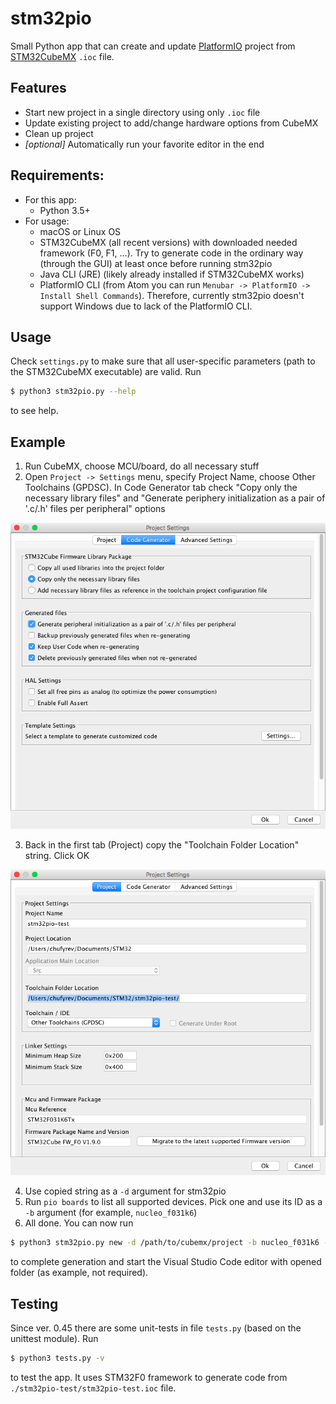 # stm32pio
Small Python app that can create and update [PlatformIO](https://platformio.org) project from [STM32CubeMX](http://www.st.com/en/development-tools/stm32cubemx.html) `.ioc` file.

## Features
  - Start new project in a single directory using only `.ioc` file
  - Update existing project to add/change hardware options from CubeMX
  - Clean up project
  - *[optional]* Automatically run your favorite editor in the end

## Requirements:
  - For this app:
    - Python 3.5+
  - For usage:
    - macOS or Linux OS
    - STM32CubeMX (all recent versions) with downloaded needed framework (F0, F1, ...). Try to generate code in the ordinary way (through the GUI) at least once before running stm32pio
    - Java CLI (JRE) (likely already installed if STM32CubeMX works)
    - PlatformIO CLI (from Atom you can run `Menubar -> PlatformIO -> Install Shell Commands`). Therefore, currently stm32pio doesn't support Windows due to lack of the PlatformIO CLI.

## Usage
Check `settings.py` to make sure that all user-specific parameters (path to the STM32CubeMX executable) are valid. Run
```bash
$ python3 stm32pio.py --help
```
to see help.

## Example
1. Run CubeMX, choose MCU/board, do all necessary stuff
2. Open `Project -> Settings` menu, specify Project Name, choose Other Toolchains (GPDSC). In Code Generator tab check "Copy only the necessary library files" and "Generate periphery initialization as a pair of '.c/.h' files per peripheral" options

![Code Generator tab](/screenshots/tab_CodeGenerator.png)

3. Back in the first tab (Project) copy the "Toolchain Folder Location" string. Click OK

![Project tab](/screenshots/tab_Project.png)

4. Use copied string as a `-d` argument for stm32pio
5. Run `pio boards` to list all supported devices. Pick one and use its ID as a `-b` argument (for example, `nucleo_f031k6`)
6. All done. You can now run
```bash
$ python3 stm32pio.py new -d /path/to/cubemx/project -b nucleo_f031k6 --start-editor=vscode
```
to complete generation and start the Visual Studio Code editor with opened folder (as example, not required).

## Testing
Since ver. 0.45 there are some unit-tests in file `tests.py` (based on the unittest module). Run
```bash
$ python3 tests.py -v
```
to test the app. It uses STM32F0 framework to generate code from `./stm32pio-test/stm32pio-test.ioc` file.
